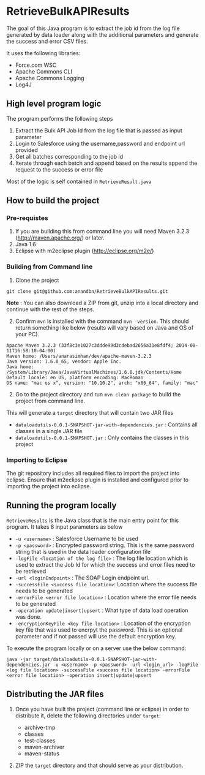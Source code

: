 # RetrieveBulkAPIResults

The goal of this Java program is to extract the job id from the log file generated by data loader along with the additional parameters and generate the success and error CSV files.

It uses the following libraries:

- Force.com WSC 
- Apache Commons CLI
- Apache Commons Logging
- Log4J

## High level program logic

The program performs the following steps

1. Extract the Bulk API Job Id from the log file that is passed as input parameter
2. Login to Salesforce using the username,password and endpoint url provided
3. Get all batches corresponding to the job id
4. Iterate through each batch and append based on the results append the request to the success or error file

Most of the logic is self contained in `RetrieveResult.java`

## How to build the project

### Pre-requistes

1. If you are building this from command line you will need Maven 3.2.3 (http://maven.apache.org/) or later.
2. Java 1.6 
3. Eclipse with m2eclipse plugin (http://eclipse.org/m2e/)

### Building from Command line

1. Clone the project

```
git clone git@github.com:anandbn/RetrieveBulkAPIResults.git
```
__Note__ : You can also download a ZIP from git, unzip into a local directory and continue with the rest of the steps.

2. Confirm `mvn` is installed with the command `mvn -version`. This should return something like below (results will vary based on Java and OS of your PC).

```
Apache Maven 3.2.3 (33f8c3e1027c3ddde99d3cdebad2656a31e8fdf4; 2014-08-11T16:58:10-04:00)
Maven home: /Users/anarasimhan/dev/apache-maven-3.2.3
Java version: 1.6.0_65, vendor: Apple Inc.
Java home: /System/Library/Java/JavaVirtualMachines/1.6.0.jdk/Contents/Home
Default locale: en_US, platform encoding: MacRoman
OS name: "mac os x", version: "10.10.2", arch: "x86_64", family: "mac"
```

2. Go to the project directory and run `mvn clean package` to build the project from command line.

This will generate a `target` directory that will contain two JAR files

- `dataloadutils-0.0.1-SNAPSHOT-jar-with-dependencies.jar` : Contains all classes in a single JAR file
- `dataloadutils-0.0.1-SNAPSHOT.jar` : Only contains the classes in this project

### Importing to Eclipse

The git repository includes all required files to import the project into eclipse. Ensure that m2eclipse plugin is installed and configured prior to importing the project into eclipse.

## Running the program locally

`RetrieveResults` is the Java class that is the main entry point for this program. It takes 8 input parameters as below

- `-u <username>` : Salesforce Username to be used
- `-p <password>` : Encrypted password string. This is the same password string that is used in the data loader configuration file
- `-logFile <location of the log file>` : The log file location which is used to extract the Job Id for which the success and error files need to be retrieved
- `-url <loginEndpoint>` : The SOAP Login endpoint url. 
- `-successFile <success file location>`: Location where the success file needs to be generated
- `-errorFile <error file location>` : Location where the error file needs to be generated
- `-operation update|insert|upsert` : What type of data load operation was done.
- `-encryptionKeyFile <key file location>` : Location of the encryption key file that was used to encrpyt the password. This is an optional parameter and if not passed will use the default encryption key.

To execute the program locally or on a server use the below command:

```
java -jar target/dataloadutils-0.0.1-SNAPSHOT-jar-with-dependencies.jar -u <username> -p <password> -url <login_url> -logFile <log file location> -successFile <success file location> -errorFile <error file location> -operation insert|update|upsert

```
## Distributing the JAR files

1. Once you have built the project (command line or eclipse) in order to distribute it, delete the following directories under `target`:

	- archive-tmp						
	- classes							
	- test-classes
	- maven-archiver
	- maven-status

2. ZIP the `target` directory and that should serve as your distribution.


